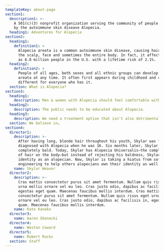 ```yaml
---
templateKey: about-page
section1:
  description1: >-
    A 501(c)(3) nonprofit organization serving the community of people affected
    by the autoimmune skin disease Alopecia. 
  heading1: Adventures for Alopecia
section2:
  heading1:
    definition1: >
      Alopecia areata is a common autoimmune skin disease, causing hair loss on
      the scalp, face and sometimes the entire body. In fact, it affects as many
      as 6.8 million people in the U.S. with a lifetime risk of 2.1%. 
  heading2:
    definition2: >
      People of all ages, both sexes and all ethnic groups can develop alopecia
      areata at any time. It often first appears during childhood and can be
      different for everyone who has it.
  section: What is Alopecia?
section3:
  heading1:
    description: Men & women with Alopecia should feel comfortable without hair.
  heading2:
    description: The public needs to be educated about Alopecia.
  heading3:
    description: We need a treatment option that isn’t also detrimental to one’s health.
  section: We believe in…
section4:
  director1:
    description: >-
      After having long, blonde hair throughout his youth, Skylar was first
      diagnosed with Alopecia when he was 16. Six months later, Skylar was
      completely bald. Today, Skylar has Alopecia Universalis—the complete loss
      of hair on the body—but instead of rejecting his baldness, Skylar owns his
      identity as an alopecian. Now, Skylar is taking a hiatus from software
      engineering to help others alopecians own their identity as well.
    name: Skylar Weaver
  director2:
    description: >-
      Cras mattis consectetur purus sit amet fermentum. Nullam quis risus eget
      urna mollis ornare vel eu leo. Cras justo odio, dapibus ac facilisis in,
      egestas eget quam. Maecenas faucibus mollis interdum. Cras mattis
      consectetur purus sit amet fermentum. Nullam quis risus eget urna mollis
      ornare vel eu leo. Cras justo odio, dapibus ac facilisis in, egestas eget
      quam. Maecenas faucibus mollis interdum.
    name: Kate Kaneko
  director3:
    name: Aaron Skonecki
  director4:
    name: Weston Coward
  director5:
    name: Robert Rucks
  section: Staff
---
```


